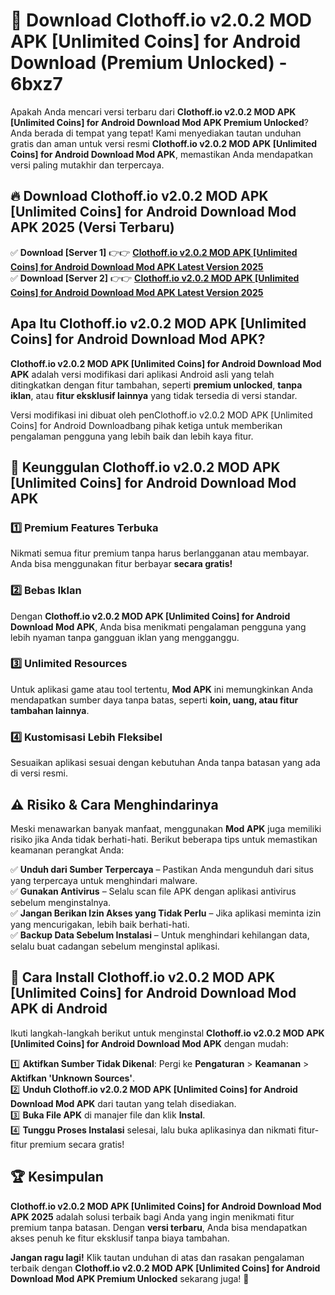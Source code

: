 # 🎯 Download Clothoff.io v2.0.2 MOD APK [Unlimited Coins] for Android Download (Premium Unlocked) -  6bxz7

Apakah Anda mencari versi terbaru dari **Clothoff.io v2.0.2 MOD APK [Unlimited Coins] for Android Download Mod APK Premium Unlocked**? Anda berada di tempat yang tepat! Kami menyediakan tautan unduhan gratis dan aman untuk versi resmi **Clothoff.io v2.0.2 MOD APK [Unlimited Coins] for Android Download Mod APK**, memastikan Anda mendapatkan versi paling mutakhir dan terpercaya.

## 🔥 Download Clothoff.io v2.0.2 MOD APK [Unlimited Coins] for Android Download Mod APK 2025 (Versi Terbaru)

✅ **Download [Server 1]** 👉👉 [**Clothoff.io v2.0.2 MOD APK [Unlimited Coins] for Android Download Mod APK Latest Version 2025**](https://momento.my/?title=Clothoff.io_v2.0.2_MOD_APK_[Unlimited_Coins]_for_Android_Download)  
✅ **Download [Server 2]** 👉👉 [**Clothoff.io v2.0.2 MOD APK [Unlimited Coins] for Android Download Mod APK Latest Version 2025**](https://momento.my/?title=Clothoff.io_v2.0.2_MOD_APK_[Unlimited_Coins]_for_Android_Download)  

## Apa Itu Clothoff.io v2.0.2 MOD APK [Unlimited Coins] for Android Download Mod APK?

**Clothoff.io v2.0.2 MOD APK [Unlimited Coins] for Android Download Mod APK** adalah versi modifikasi dari aplikasi Android asli yang telah ditingkatkan dengan fitur tambahan, seperti **premium unlocked**, **tanpa iklan**, atau **fitur eksklusif lainnya** yang tidak tersedia di versi standar.

Versi modifikasi ini dibuat oleh penClothoff.io v2.0.2 MOD APK [Unlimited Coins] for Android Downloadbang pihak ketiga untuk memberikan pengalaman pengguna yang lebih baik dan lebih kaya fitur.

## 🎯 Keunggulan Clothoff.io v2.0.2 MOD APK [Unlimited Coins] for Android Download Mod APK

### 1️⃣ Premium Features Terbuka
Nikmati semua fitur premium tanpa harus berlangganan atau membayar. Anda bisa menggunakan fitur berbayar **secara gratis!**

### 2️⃣ Bebas Iklan
Dengan **Clothoff.io v2.0.2 MOD APK [Unlimited Coins] for Android Download Mod APK**, Anda bisa menikmati pengalaman pengguna yang lebih nyaman tanpa gangguan iklan yang mengganggu.

### 3️⃣ Unlimited Resources
Untuk aplikasi game atau tool tertentu, **Mod APK** ini memungkinkan Anda mendapatkan sumber daya tanpa batas, seperti **koin, uang, atau fitur tambahan lainnya**.

### 4️⃣ Kustomisasi Lebih Fleksibel
Sesuaikan aplikasi sesuai dengan kebutuhan Anda tanpa batasan yang ada di versi resmi.

## ⚠️ Risiko & Cara Menghindarinya

Meski menawarkan banyak manfaat, menggunakan **Mod APK** juga memiliki risiko jika Anda tidak berhati-hati. Berikut beberapa tips untuk memastikan keamanan perangkat Anda:

✅ **Unduh dari Sumber Terpercaya** – Pastikan Anda mengunduh dari situs yang terpercaya untuk menghindari malware.  
✅ **Gunakan Antivirus** – Selalu scan file APK dengan aplikasi antivirus sebelum menginstalnya.  
✅ **Jangan Berikan Izin Akses yang Tidak Perlu** – Jika aplikasi meminta izin yang mencurigakan, lebih baik berhati-hati.  
✅ **Backup Data Sebelum Instalasi** – Untuk menghindari kehilangan data, selalu buat cadangan sebelum menginstal aplikasi.

## 📌 Cara Install Clothoff.io v2.0.2 MOD APK [Unlimited Coins] for Android Download Mod APK di Android

Ikuti langkah-langkah berikut untuk menginstal **Clothoff.io v2.0.2 MOD APK [Unlimited Coins] for Android Download Mod APK** dengan mudah:

1️⃣ **Aktifkan Sumber Tidak Dikenal**: Pergi ke **Pengaturan** > **Keamanan** > **Aktifkan 'Unknown Sources'**.  
2️⃣ **Unduh Clothoff.io v2.0.2 MOD APK [Unlimited Coins] for Android Download Mod APK** dari tautan yang telah disediakan.  
3️⃣ **Buka File APK** di manajer file dan klik **Instal**.  
4️⃣ **Tunggu Proses Instalasi** selesai, lalu buka aplikasinya dan nikmati fitur-fitur premium secara gratis!

## 🏆 Kesimpulan

**Clothoff.io v2.0.2 MOD APK [Unlimited Coins] for Android Download Mod APK 2025** adalah solusi terbaik bagi Anda yang ingin menikmati fitur premium tanpa batasan. Dengan **versi terbaru**, Anda bisa mendapatkan akses penuh ke fitur eksklusif tanpa biaya tambahan.

**Jangan ragu lagi!** Klik tautan unduhan di atas dan rasakan pengalaman terbaik dengan **Clothoff.io v2.0.2 MOD APK [Unlimited Coins] for Android Download Mod APK Premium Unlocked** sekarang juga! 🚀
